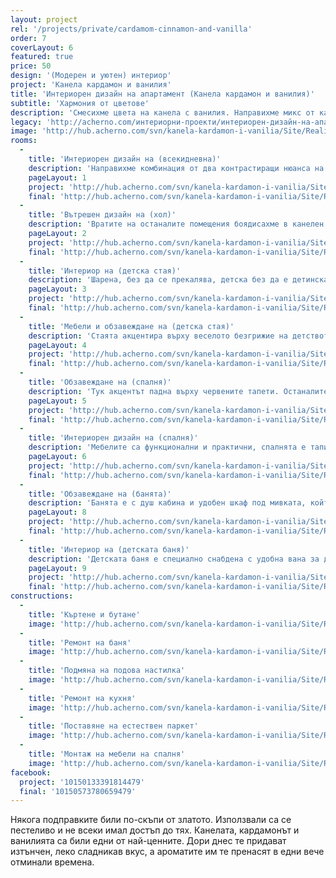 ```yaml
---
layout: project
rel: '/projects/private/cardamom-cinnamon-and-vanilla'
order: 7
coverLayout: 6
featured: true
price: 50
design: '(Модерен и уютен) интериор'
project: 'Канела кардамон и ванилия'
title: 'Интериорен дизайн на апартамент (Канела кардамон и ванилия)'
subtitle: 'Хармония от цветове'
description: 'Смесихме цвета на канела с ванилия. Направихме микс от какао с ванилова захар и ягодов шербет. Странно е как, гледайки снимки на храна, човек може да се вдъхнови да направи и вкусен интериор. Да използва и да се вдъхновява от цветовете на подправките и храната.'
legacy: 'http://acherno.com/интериорни-проекти/интериорен-дизайн-на-апартаменти/канела-кардамон-и-ванилия/интериорен-дизайн.html'
image: 'http://hub.acherno.com/svn/kanela-kardamon-i-vanilia/Site/Realizacia/01-4.jpg'
rooms:
  -
    title: 'Интериорен дизайн на (всекидневна)'
    description: 'Направихме комбинация от два контрастиращи нюанса на кафявото, за да предадем индивидуалност на интериора. За да бъде всичко в баланс смесихме латекс, тапети и текстил и постигнахме топлина и уют.'
    pageLayout: 1
    project: 'http://hub.acherno.com/svn/kanela-kardamon-i-vanilia/Site/3D/01-h_f.jpg'
    final: 'http://hub.acherno.com/svn/kanela-kardamon-i-vanilia/Site/Realizacia/02-6.jpg'
  -
    title: 'Вътрешен дизайн на (хол)'
    description: 'Вратите на останалите помещения боядисахме в канелен цвят за да ги свържем тематично с хола. За да постигнем това разпределение се наложи да направим някои съществени промени и да отворим пространството между хола и антрето.'
    pageLayout: 2
    project: 'http://hub.acherno.com/svn/kanela-kardamon-i-vanilia/Site/3D/02-h_f.jpg'
    final: 'http://hub.acherno.com/svn/kanela-kardamon-i-vanilia/Site/Realizacia/02-6.jpg'
  -
    title: 'Интериор на (детска стая)'
    description: 'Шарена, без да се прекалява, детска без да е детинска. Уютна и удобна, с множеството си чекмеджета в които можеш да прибереш и дрехи и играчки.'
    pageLayout: 3
    project: 'http://hub.acherno.com/svn/kanela-kardamon-i-vanilia/Site/3D/03-d_f.bmp'
    final: 'http://hub.acherno.com/svn/kanela-kardamon-i-vanilia/Site/Realizacia/03-2.jpg'
  -
    title: 'Мебели и обзавеждане на (детска стая)'
    description: 'Стаята акцентира върху веселото безгрижие на детството'
    pageLayout: 4
    project: 'http://hub.acherno.com/svn/kanela-kardamon-i-vanilia/Site/3D/04-d_f.bmp'
    final: 'http://hub.acherno.com/svn/kanela-kardamon-i-vanilia/Site/Realizacia/04-1A.jpg'
  -
    title: 'Обзавеждане на (спалня)'
    description: 'Тук акцентът падна върху червените тапети. Останалите цветове са топли и светли, за да се не се получи агресивна визия. Големите огледала на гардероба правят визуалната измама да разширят иначе не голямата спалня.'
    pageLayout: 5
    project: 'http://hub.acherno.com/svn/kanela-kardamon-i-vanilia/Site/3D/05-s_f.jpg'
    final: 'http://hub.acherno.com/svn/kanela-kardamon-i-vanilia/Site/Realizacia/05-17.jpg'
  -
    title: 'Интериорен дизайн на (спалня)'
    description: 'Мебелите са функционални и практични, спалнята е тапицирана и има механизъм за повдигане на матрака, така че да се осигури допълнително свободно място за вещите.'
    pageLayout: 6
    project: 'http://hub.acherno.com/svn/kanela-kardamon-i-vanilia/Site/3D/06-s_f.jpg'
    final: 'http://hub.acherno.com/svn/kanela-kardamon-i-vanilia/Site/Realizacia/06-16.jpg'
  - 
    title: 'Обзавеждане на (банята)'
    description: 'Банята е с душ кабина и удобен шкаф под мивката, който я прави много практична. Цялата е в червено като така се вписва към визията на апартамента.'
    pageLayout: 8
    project: 'http://hub.acherno.com/svn/kanela-kardamon-i-vanilia/Site/3D/08-b2_f.jpg'
    final: 'http://hub.acherno.com/svn/kanela-kardamon-i-vanilia/Site/Realizacia/08-15.jpg'
  -
    title: 'Интериор на (детската баня)'
    description: 'Детската баня е специално снабдена с удобна вана за децата. Веселите цветове са навсякъде, но въпреки това не изглежда прекалено детинска. Разполага с голям и удобен шкаф и няколко абстрактни плочки за акцент. '
    pageLayout: 9
    project: 'http://hub.acherno.com/svn/kanela-kardamon-i-vanilia/Site/3D/07-b_f.jpg'
    final: 'http://hub.acherno.com/svn/kanela-kardamon-i-vanilia/Site/Realizacia/07-12.jpg'
constructions:
  - 
    title: 'Къртене и бутане'
    image: 'http://hub.acherno.com/svn/kanela-kardamon-i-vanilia/Site/Remonti/IMG_2224.JPG'
  - 
    title: 'Ремонт на баня'
    image: 'http://hub.acherno.com/svn/kanela-kardamon-i-vanilia/Site/Remonti/IMG_2989.JPG'
  - 
    title: 'Подмяна на подова настилка'
    image: 'http://hub.acherno.com/svn/kanela-kardamon-i-vanilia/Site/Remonti/IMG_3226.JPG'
  - 
    title: 'Ремонт на кухня'
    image: 'http://hub.acherno.com/svn/kanela-kardamon-i-vanilia/Site/Remonti/IMG_2232.JPG'
  - 
    title: 'Поставяне на естествен паркет'
    image: 'http://hub.acherno.com/svn/kanela-kardamon-i-vanilia/Site/Remonti/IMG_4328.JPG'
  - 
    title: 'Монтаж на мебели на спалня'
    image: 'http://hub.acherno.com/svn/kanela-kardamon-i-vanilia/Site/Remonti/IMG_5051.JPG'
facebook:
  project: '10150133391814479'
  final: '10150573780659479'
---
```

Някога подправките били по-скъпи от златото. Използвали са се пестеливо и не всеки имал достъп до тях. Канелата, кардамонът и ванилията са били едни от най-ценните. Дори днес те придават изтънчен, леко сладникав вкус, а ароматите им те пренасят в едни вече отминали времена.